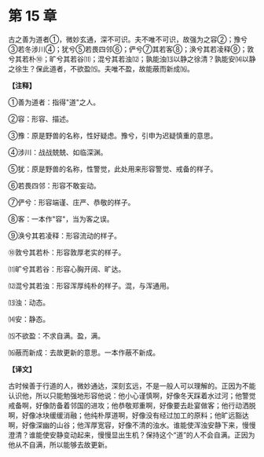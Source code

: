 # 第 15 章

古之善为道者①，微妙玄通，深不可识。夫不唯不可识，故强为之容②；豫兮③若冬涉川④；犹兮⑤若畏四邻⑥；俨兮⑦其若客⑧；涣兮其若凌释⑨；敦兮其若朴⑩；旷兮其若谷⑾；混兮其若浊⑿；孰能浊⒀以静之徐清？孰能安⒁以静之徐生？保此道者，不欲盈⒂。夫唯不盈，故能蔽而新成⒃。

**【注释】**


①善为道者：指得"道"之人。

②容：形容、描述。

③豫：原是野兽的名称，性好疑虑。豫兮，引申为迟疑慎重的意思。

④涉川：战战兢兢、如临深渊。

⑤犹：原是野兽的名称，性警觉，此处用来形容警觉、戒备的样子。

⑥若畏四邻：形容不敢妄动。

⑦俨兮：形容端谨、庄严、恭敬的样子。

⑧客：一本作"容"，当为客之误。

⑨涣兮其若凌释：形容流动的样子。

⑩敦兮其若朴：形容敦厚老实的样子。

⑾旷兮其若谷：形容心胸开阔、旷达。

⑿混兮其若浊：形容浑厚纯朴的样子。混，与浑通用。

⒀浊：动态。

⒁安：静态。

⒂不欲盈：不求自满。盈，满。

⒃蔽而新成：去故更新的意思。一本作蔽不新成。


**【译文】**

古时候善于行道的人，微妙通达，深刻玄远，不是一般人可以理解的。正因为不能认识他，所以只能勉强地形容他说：他小心谨慎啊，好像冬天踩着水过河；他警觉戒备啊，好像防备着邻国的进攻；他恭敬郑重啊，好像要去赴宴做客；他行动洒脱啊，好像冰块缓缓消融；他纯朴厚道啊，好像没有经过加工的原料；他旷远豁达啊，好像深幽的山谷；他浑厚宽容，好像不清的浊水。谁能使浑浊安静下来，慢慢澄清？谁能使安静变动起来，慢慢显出生机？保持这个“道”的人不会自满。正因为他从不自满，所以能够去故更新。
